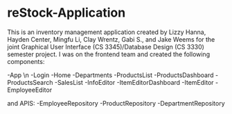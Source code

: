 # reStock-Application
This is an inventory management application created by Lizzy Hanna, Hayden Center, Mingfu Li, Clay Wrentz, Gabi S., and Jake Weems for the joint Graphical User Interface (CS 3345)/Database Design (CS 3330) semester project. I was on the frontend team and created the following components:

-App \n
-Login
-Home
-Departments
-ProductsList
-ProductsDashboard
-ProductsSearch
-SalesList
-InfoEditor
-ItemEditorDashboard
-ItemEditor
-EmployeeEditor

and APIS:
-EmployeeRepository
-ProductRepository
-DepartmentRepository
